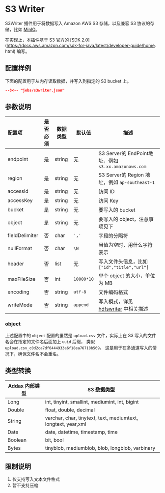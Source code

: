 # S3 Writer

S3Writer 插件用于将数据写入 Amazon AWS S3 存储，以及兼容 S3 协议的存储，比如 [MinIO](https://min.io)。

在实现上，本插件基于 S3 官方的 [SDK 2.0](https://docs.aws.amazon.com/sdk-for-java/latest/developer-guide/home.
html) 编写。

## 配置样例

下面的配置用于从内存读取数据，并写入到指定的 S3 bucket 上。

```json
--8<-- "jobs/s3writer.json"
```

## 参数说明

| 配置项         | 是否必须 | 数据类型 | 默认值     | 描述                                                  |
| :------------- | :------: | -------- | ---------- | ----------------------------------------------------- |
| endpoint       |    是    | string   | 无         | S3 Server的 EndPoint地址，例如 `s3.xx.amazonaws.com`  |
| region         |    是    | string   | 无         | S3 Server的 Region 地址，例如 `ap-southeast-1`        |
| accessId       |    是    | string   | 无         | 访问 ID                                               |
| accessKey      |    是    | string   | 无         | 访问 Key                                              |
| bucket         |    是    | string   | 无         | 要写入的 bucket                                       |
| object         |    是    | string   | 无         | 要写入的 object，注意事项见下                         |
| fieldDelimiter |    否    | char     | `','`      | 字段的分隔符                                          |
| nullFormat     |    否    | char     | `\N`       | 当值为空时，用什么字符表示                            |
| header         |    否    | list     | 无         | 写入文件头信息，比如 `["id","title","url"]`           |
| maxFileSize    |    否    | int      | `10000*10` | 单个 object 的大小，单位为 MB                         |
| encoding       |    否    | string   | `utf-8`    | 文件编码格式                                          |
| writeMode      |    否    | string   | `append`   | 写入模式，详见 [hdfswriter](../hdfswriter) 中相关描述 |

### object

上述配置中的 `object` 配置的虽然是 `upload.csv` 文件，实际上在 S3 写入的文件名会在指定的文件名后面加上 `uuid` 后缀，
类似 `upload.csv_c0d2ca7df0444933a6f18ea76718b569`。 这是用于在多通道写入的情况下，确保文件名不会重名。


## 类型转换

| Addax 内部类型 | S3 数据类型                                                |
| -------------- | ------------------------------------------------------------- |
| Long           | int, tinyint, smallint, mediumint, int, bigint                |
| Double         | float, double, decimal                                        |
| String         | varchar, char, tinytext, text, mediumtext, longtext, year,xml |
| Date           | date, datetime, timestamp, time                               |
| Boolean        | bit, bool                                                     |
| Bytes          | tinyblob, mediumblob, blob, longblob, varbinary               |

## 限制说明

1. 仅支持写入文本文件格式
2. 暂不支持压缩
